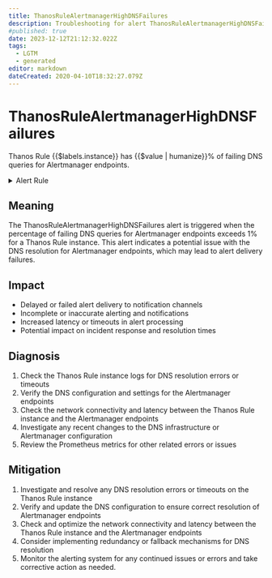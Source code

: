 ```yaml
---
title: ThanosRuleAlertmanagerHighDNSFailures
description: Troubleshooting for alert ThanosRuleAlertmanagerHighDNSFailures
#published: true
date: 2023-12-12T21:12:32.022Z
tags: 
  - LGTM
  - generated
editor: markdown
dateCreated: 2020-04-10T18:32:27.079Z
---
```


# ThanosRuleAlertmanagerHighDNSFailures

Thanos Rule {{$labels.instance}} has {{$value | humanize}}% of failing DNS queries for Alertmanager endpoints.

<details>
  <summary>Alert Rule</summary>

{{% rule "thanos/thanos-ruler.yml" "ThanosRuleAlertmanagerHighDNSFailures" %}}

{{% comment %}}

```yaml
alert: ThanosRuleAlertmanagerHighDNSFailures
expr: (sum by (job, instance) (rate(thanos_rule_alertmanagers_dns_failures_total{job=~".*thanos-rule.*"}[5m])) / sum by (job, instance) (rate(thanos_rule_alertmanagers_dns_lookups_total{job=~".*thanos-rule.*"}[5m])) * 100 > 1)
for: 15m
labels:
    severity: warning
annotations:
    summary: Thanos Rule Alertmanager High D N S Failures (instance {{ $labels.instance }})
    description: |-
        Thanos Rule {{$labels.instance}} has {{$value | humanize}}% of failing DNS queries for Alertmanager endpoints.
          VALUE = {{ $value }}
          LABELS = {{ $labels }}
    runbook: https://github.com/srerun/prometheus-alerts/blob/main/content/runbooks/thanos-ruler/ThanosRuleAlertmanagerHighDNSFailures.md

```

{{% /comment %}}

</details>


## Meaning

The ThanosRuleAlertmanagerHighDNSFailures alert is triggered when the percentage of failing DNS queries for Alertmanager endpoints exceeds 1% for a Thanos Rule instance. This alert indicates a potential issue with the DNS resolution for Alertmanager endpoints, which may lead to alert delivery failures.

## Impact

* Delayed or failed alert delivery to notification channels
* Incomplete or inaccurate alerting and notifications
* Increased latency or timeouts in alert processing
* Potential impact on incident response and resolution times

## Diagnosis

1. Check the Thanos Rule instance logs for DNS resolution errors or timeouts
2. Verify the DNS configuration and settings for the Alertmanager endpoints
3. Check the network connectivity and latency between the Thanos Rule instance and the Alertmanager endpoints
4. Investigate any recent changes to the DNS infrastructure or Alertmanager configuration
5. Review the Prometheus metrics for other related errors or issues

## Mitigation

1. Investigate and resolve any DNS resolution errors or timeouts on the Thanos Rule instance
2. Verify and update the DNS configuration to ensure correct resolution of Alertmanager endpoints
3. Check and optimize the network connectivity and latency between the Thanos Rule instance and the Alertmanager endpoints
4. Consider implementing redundancy or fallback mechanisms for DNS resolution
5. Monitor the alerting system for any continued issues or errors and take corrective action as needed.
